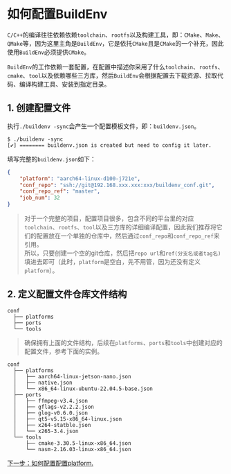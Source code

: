 # 如何配置BuildEnv

`C/C++`的编译往往依赖依赖`toolchain`、`rootfs`以及构建工具，即：`CMake`、`Make`、`QMake`等，因为这里主角是`BuildEnv`，它是依托`CMake`且是`CMake`的一个补充，因此使用`BuildEnv`必须提供`CMake`。

`BuildEnv`的工作依赖一套配置，在配置中描述你采用了什么`toolchain`、`rootfs`、`cmake`、`tool`以及依赖哪些三方库，然后`BuildEnv`会根据配置去下载资源、拉取代码、编译构建工具、安装到指定目录。

## 1. 创建配置文件

执行`./buildenv -sync`会产生一个配置模板文件，即：`buildenv.json`。

```shell
$ ./buildenv -sync
[✔] ======== buildenv.json is created but need to config it later.
```

填写完整的`buildenv.json`如下：

```json
{
    "platform": "aarch64-linux-d100-j721e",
    "conf_repo": "ssh://git@192.168.xxx.xxx:xxx/buildenv_conf.git",
    "conf_repo_ref": "master",
    "job_num": 32
}
```

>对于一个完整的项目，配置项目很多，包含不同的平台里的对应`toolchain`、`rootfs`、`tool`以及三方库的详细编译配置，因此我们推荐将它们的配置放在一个单独的仓库中，然后通过`conf_repo`和`conf_repo_ref`来引用。  
>所以，只要创建一个空的git仓库，然后把`repo url`和`ref(分支名或者tag名)`填进去即可（此时，`platform`是空白，先不用管，因为还没有定义`platform`）。

## 2. 定义配置文件仓库文件结构

```
conf
  ├── platforms
  ├── ports
  └── tools
```

>确保拥有上面的文件结构，后续在`platforms`、`ports`和`tools`中创建对应的配置文件，参考下面的实例。

```
conf
  ├── platforms
  │   ├── aarch64-linux-jetson-nano.json
  │   ├── native.json
  │   └── x86_64-linux-ubuntu-22.04.5-base.json
  ├── ports
  │   ├── ffmpeg-v3.4.json
  │   ├── gflags-v2.2.2.json
  │   ├── glog-v0.6.0.json
  │   ├── qt5-v5.15-x86_64-linux.json
  │   ├── x264-statble.json
  │   └── x265-3.4.json
  └── tools
      ├── cmake-3.30.5-linux-x86_64.json
      └── nasm-2.16.03-linux-x86_64.json
```

[下一步：如何配置配置platform.](./platform.md)
